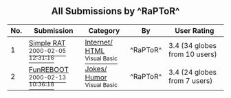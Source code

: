 ﻿<div align="center">

## All Submissions by ^RaPToR^

</div>

No.  | Submission | Category | By   | User Rating
---- | ---------- | -------- | ---- | -----------
1 | [Simple RAT<br /><sup>2000-02-05 12:31:16</sup>](https://github.com/Planet-Source-Code/raptor-simple-rat__1-5887) | [Internet/ HTML<br /><sup>Visual Basic</sup>](../ByCategory/internet-html__1-34.md) | ^RaPToR^ | 3.4 (34 globes from 10 users)
2 | [FunREBOOT<br /><sup>2000-02-13 10:36:18</sup>](https://github.com/Planet-Source-Code/raptor-funreboot__1-6030) | [Jokes/ Humor<br /><sup>Visual Basic</sup>](../ByCategory/jokes-humor__1-40.md) | ^RaPToR^ | 3.4 (24 globes from 7 users)
